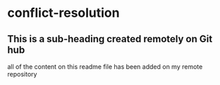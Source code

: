 # conflict-resolution

## This is a sub-heading created remotely on Git hub

all of the content on this readme file has been added on my remote repository
